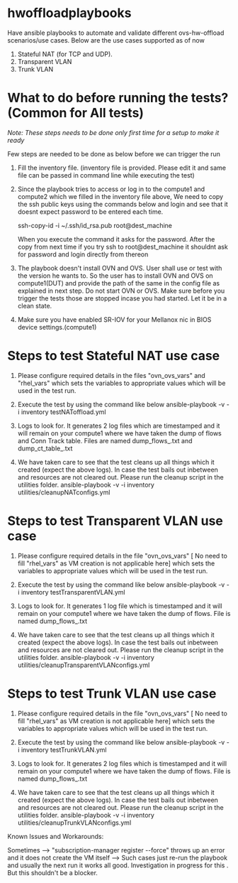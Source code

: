 # hwoffloadplaybooks

Have ansible playbooks to automate and validate different ovs-hw-offload scenarios/use cases.
Below are the use cases supported as of now

1. Stateful NAT (for TCP and UDP).
2. Transparent VLAN
3. Trunk VLAN

# What to do before running the tests? (Common for All tests) 

*Note: These steps needs to be done only first time for a setup to make it ready*

Few steps are needed to be done as below before we can trigger the run

1. Fill the inventory file. (inventory file is provided. Please edit it and same file can be passed in command line while executing the test)

2. Since the playbook tries to access or log in to the compute1 and compute2 which we filled in the inventory file above,
   We need to copy the ssh public keys using the commands below and login and see that it doesnt expect password to be entered each time.

   ssh-copy-id -i ~/.ssh/id_rsa.pub root@dest_machine

   When you execute the command it asks for the password. After the copy from next time if you try ssh to root@dest_machine it shouldnt ask for password and login directly from thereon

3. The playbook doesn't install OVN and OVS.
   User shall use or test with the version he wants to. 
   So the user has to install OVN and OVS on compute1(DUT) and provide the path of the same in the config file as explained in next step.
   Do not start OVN or OVS. Make sure before you trigger the tests those are stopped incase you had started. Let it be in a clean state.

4. Make sure you have enabled SR-IOV for your Mellanox nic in BIOS device settings.(compute1)

# Steps to test Stateful NAT use case

1. Please configure required details in the files "ovn_ovs_vars" and "rhel_vars"
   which sets the variables to appropriate values which will be used in the test run.

2. Execute the test by using the command like below
   ansible-playbook -v -i inventory testNAToffload.yml

3. Logs to look for. It generates 2 log files which are timestamped and it will remain on your compute1 where we have taken the dump of flows and Conn Track table.
   Files are named dump_flows_<timestamp>.txt and dump_ct_table_<timestamp>.txt

4. We have taken care to see that the test cleans up all things which it created (expect the above logs). In case the test bails out inbetween and resources are not cleared out.
   Please run the cleanup script in the utilities folder.
   ansible-playbook -v -i inventory utilities/cleanupNATconfigs.yml

# Steps to test Transparent VLAN use case

1. Please configure required details in the file "ovn_ovs_vars" [ No need to fill "rhel_vars" as VM creation is not applicable here]
   which sets the variables to appropriate values which will be used in the test run.

2. Execute the test by using the command like below
   ansible-playbook -v -i inventory testTransparentVLAN.yml

3. Logs to look for. It generates 1 log file which is timestamped and it will remain on your compute1 where we have taken the dump of flows.
   File is named dump_flows_<timestamp>.txt

4. We have taken care to see that the test cleans up all things which it created (expect the above logs). In case the test bails out inbetween and resources are not cleared out.
   Please run the cleanup script in the utilities folder.
   ansible-playbook -v -i inventory utilities/cleanupTransparentVLANconfigs.yml

# Steps to test Trunk VLAN use case

1. Please configure required details in the file "ovn_ovs_vars" [ No need to fill "rhel_vars" as VM creation is not applicable here]
   which sets the variables to appropriate values which will be used in the test run.

2. Execute the test by using the command like below
   ansible-playbook -v -i inventory testTrunkVLAN.yml

3. Logs to look for. It generates 2 log files which is timestamped and it will remain on your compute1 where we have taken the dump of flows.
   File is named dump_flows_<timestamp>.txt

4. We have taken care to see that the test cleans up all things which it created (expect the above logs). In case the test bails out inbetween and resources are not cleared out.
   Please run the cleanup script in the utilities folder.
   ansible-playbook -v -i inventory utilities/cleanupTrunkVLANconfigs.yml

Known Issues and Workarounds:

Sometimes --> "subscription-manager register --force" throws up an error and it does not create the VM itself --> Such cases just re-run the playbook and usually the next run it works all good. Investigation in progress for this . But this shouldn't be a blocker. 
